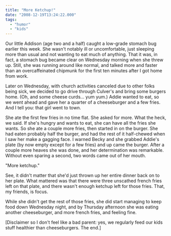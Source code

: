 ```yaml
---
title: "More Ketchup!"
date: "2008-12-19T13:24:22.000"
tags: 
  - "humor"
  - "kids"
---
```


Our little Addison (age two and a half) caught a low-grade stomach bug earlier this week. She wasn't notably ill or uncomfortable, just sleeping more than usual and not wanting to eat much of anything. That it was, in fact, a stomach bug became clear on Wednesday morning when she threw up. Still, she was running around like normal, and talked more and faster than an overcaffeinated chipmunk for the first ten minutes after I got home from work.

Later on Wednesday, with church activities canceled due to other folks being sick, we decided to go drive through Culver's and bring some burgers home. (Oh, and some cheese curds... yum yum.) Addie wanted to eat, so we went ahead and gave her a quarter of a cheeseburger and a few fries. And I tell you: that girl went to town.

She ate the first few fries in no time flat. She asked for more. What the heck, we said. If she's hungry and wants to eat, she can have all the fries she wants. So she ate a couple more fries, then started in on the burger. She had eaten probably half the burger, and had the rest of it half-chewed when I saw her make a gagging face. I warned Becky and she grabbed Addie's plate (by now empty except for a few fries) and up came the burger. After a couple more heaves she was done, and her determination was remarkable. Without even sparing a second, two words came out of her mouth.

"More ketchup."

See, it didn't matter that she'd just thrown up her entire dinner back on to her plate. What mattered was that there were three unscathed french fries left on that plate, and there wasn't enough ketchup left for those fries. That, my friends, is focus.

While she didn't get the rest of those fries, she did start managing to keep food down Wednesday night, and by Thursday afternoon she was eating another cheeseburger, and more french fries, and feeling fine.

\[Disclaimer so I don't feel like a bad parent: yes, we regularly feed our kids stuff healthier than cheeseburgers. The end.\]
